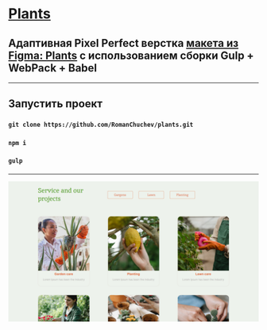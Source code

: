 # [Plants](https://romanchuchev.github.io/plants/)

## Адаптивная Pixel Perfect верстка [макета из Figma: Plants](https://www.figma.com/file/ntVt8IwlwzfVFMBuVVAze8/Plants?node-id=0%3A1&t=Pr55BfwanuOYrYxn-0) с использованием сборки Gulp + WebPack + Babel

---

## Запустить проект

#### `git clone https://github.com/RomanChuchev/plants.git`

#### `npm i`

#### `gulp`

---

[![Live Demo](./screenshot.png)](https://romanchuchev.github.io/plants/)
